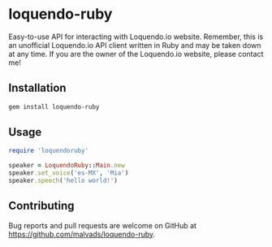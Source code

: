 # loquendo-ruby

Easy-to-use API for interacting with Loquendo.io website. Remember, this is an unofficial Loquendo.io API client written in Ruby and may be taken down at any time. If you are the owner of the Loquendo.io website, please contact me!

## Installation

```bash
gem install loquendo-ruby
```

## Usage

```ruby
require 'loquendoruby'

speaker = LoquendoRuby::Main.new
speaker.set_voice('es-MX', 'Mia')
speaker.speech('hello world!')

```

## Contributing

Bug reports and pull requests are welcome on GitHub at https://github.com/malvads/loquendo-ruby.



